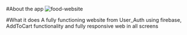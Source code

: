 #About the app
![food-website]()

#What it does
A fully functioning website from User_Auth using firebase, AddToCart functionality and fully responsive
web in all screens
